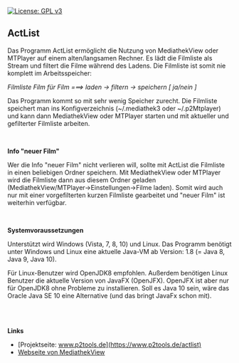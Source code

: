 
[![License: GPL v3](https://img.shields.io/badge/License-GPL%20v3-blue.svg)](http://www.gnu.org/licenses/gpl-3.0)

## ActList

Das Programm ActList ermöglicht die Nutzung von MediathekView oder MTPlayer auf einem alten/langsamen Rechner. Es lädt die Filmliste als Stream und filtert die Filme während des Ladens. Die Filmliste ist somit nie komplett im Arbeitsspeicher:

*Filmliste Film für Film ===> laden -> filtern -> speichern [ ja/nein ]*

Das Programm kommt so mit sehr wenig Speicher zurecht. Die Filmliste speichert man ins Konfigverzeichnis (~/.mediathek3 oder ~/.p2Mtplayer) und kann dann MediathekView oder MTPlayer starten und mit aktueller und gefilterter Filmliste arbeiten.

<br />

**Info "neuer Film"**

Wer die Info "neuer Film" nicht verlieren will, sollte mit ActList die Filmliste in einen beliebigen Ordner speichern. Mit MediathekView oder MTPlayer wird die Filmliste dann aus diesem Ordner geladen (MediathekView/MTPlayer->Einstellungen->Filme laden). Somit wird auch nur mit einer vorgefilterten kurzen Filmliste gearbeitet und "neuer Film" ist weiterhin verfügbar.

<br />

**Systemvoraussetzungen**

Unterstützt wird Windows (Vista, 7, 8, 10) und Linux. Das Programm benötigt unter Windows und Linux eine aktuelle Java-VM ab Version: 1.8 (= Java 8, Java 9, Java 10).

Für Linux-Benutzer wird OpenJDK8 empfohlen. Außerdem benötigen Linux Benutzer die aktuelle Version von JavaFX (OpenJFX). OpenJFX ist aber nur für OpenJDK8 ohne Probleme zu installieren. Soll es Java 10 sein, wäre das Oracle Java SE 10 eine Alternative (und das bringt JavaFx schon mit).

<br />
<br />

**Links**

- [Projektseite: www.p2tools.de](https://www.p2tools.de/actlist)
- [Webseite von MediathekView](https://mediathekview.de)
